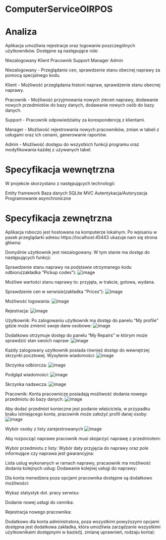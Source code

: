 # ComputerServiceOIRPOS

# Analiza

Aplikacja umożliwia rejestracje oraz logowanie poszczególnych użytkowników. Dostępne są następujące role:

Niezalogowany
Klient
Pracownik
Support
Manager
Admin


Niezalogowany - Przeglądanie cen, sprawdzenie stanu obecnej naprawy za pomocą specjalnego kodu.

Klient - Możliwość przeglądania historii napraw, sprawdzenie stanu obecnej naprawy.

Pracownik - Możliwość przyjmowania nowych zleceń naprawy, dodawanie nowych przedmiotów do bazy danych, dodawanie nowych osób do bazy danych.

Support - Pracownik odpowiedzialny za korespondencję z klientami.

Manager - Możliwość rejestrowania nowych pracowników, zmian w tabeli z usługami oraz ich cenami, generowanie raportów.

Admin - Możliwość dostępu do wszystkich funkcji programu oraz modyfikowania każdej z używanych tabel.

# Specyfikacja wewnętrzna
W projekcie skorzystano z następujących technologii:

Entity framework
Baza danych SQLite
MVC
Autentykacja/Autoryzacja
Programowanie asynchroniczne


# Specyfikacja zewnętrzna
Aplikacja roboczo jest hostowana na komputerze lokalnym. Po wpisaniu w pasek przeglądarki adresu https://localhost:45443 ukazuje nam się strona główna:



Domyślnie użytkownik jest niezalogowany. W tym stanie ma dostęp do następujących funkcji:

Sprawdzenie stanu naprawy na podstawie otrzymanego kodu odbioru(zakładka “Pickup codes”):
![image](https://user-images.githubusercontent.com/43991762/219813689-e6c8579c-9089-411e-8493-058ba236f6c1.png)


Możliwe wartości stanu naprawy to: przyjęta, w trakcie, gotowa, wydana.

Sprawdzenie cen w serwisie(zakładka “Prices”):
![image](https://user-images.githubusercontent.com/43991762/219813794-eb039822-de95-4fe1-a188-c6064b7bee1e.png)



Możliwość logowania:
![image](https://user-images.githubusercontent.com/43991762/219813814-e302536f-3de6-41d5-a66e-acb55cf1ab38.png)

Rejestracja:
![image](https://user-images.githubusercontent.com/43991762/219813834-211cade6-fe2a-4525-8b1b-293520f942d0.png)


Użytkownik:
Po zalogowaniu użytkownik ma dostęp do panelu “My profile” gdzie może zmienić swoje dane osobowe:
![image](https://user-images.githubusercontent.com/43991762/219813870-bee67774-fd38-4a2d-9599-ce8e447219a2.png)


Dodatkowo otrzymuje dostęp do panelu “My Repairs” w którym może sprawdzić stan swoich napraw:
![image](https://user-images.githubusercontent.com/43991762/219813884-823665d9-c8a3-467d-b193-7e3949741dae.png)

Każdy zalogowany uzytkownik posiada również dostęp do wewnętrzej skrzynki pocztowej.
Wysyłanie wiadomości:
![image](https://user-images.githubusercontent.com/43991762/219813905-0e46cc8e-2d28-41ec-8c7b-e31ea7bd7281.png)


Skrzynka odbiorcza:
![image](https://user-images.githubusercontent.com/43991762/219813930-800cb242-48e9-451b-8f7e-f606863678aa.png)

Podgląd wiadomości:
![image](https://user-images.githubusercontent.com/43991762/219813952-e43e35ef-f959-44d6-8665-68a0c125ddfc.png)

Skrzynka nadawcza:
![image](https://user-images.githubusercontent.com/43991762/219813979-74abcf64-5535-45a7-8f17-e74dc3d3d022.png)



Pracownik:
Konta pracownicze posiadają możliwość dodania nowego przedmiotu do bazy danych:
![image](https://user-images.githubusercontent.com/43991762/219814004-bba12543-258f-498c-85bf-41e110b5e5e7.png)


Aby dodać przedmiot konieczne jest podanie właściciela, w przypadku braku istniejącego konta, pracownik może założyć profil danej osoby:
![image](https://user-images.githubusercontent.com/43991762/219814039-1859837e-da75-47e3-bab1-a1d9cbf188e3.png)

Wybór osoby z listy zarejestrowanych
![image](https://user-images.githubusercontent.com/43991762/219814065-4f1ada27-ffc3-479a-8b35-8154884510c8.png)


Aby rozpocząć naprawe pracownik musi skojarzyć naprawę z przedmiotem:

Wybór przedmiotu z listy:
Wybór daty przyjęcia do naprawy oraz pole informujące czy naprawa jest gwarancyjna:

Lista uslug wykonanych w ramach naprawy, pracaownik ma możliwość dodania kolejnych usług:
Dodawanie kolejnej usługi do naprawy:


Dla konta menedżera poza opcjami pracownika dostępne są dodatkowo możliwości:

Wykaz statystyk dot. pracy serwisu:





Dodanie nowej usługi do cennika:



Rejestracja nowego pracownika:



Dodatkowo dla konta administratora, poza wszystkimi powyższymi opcjami dostępna jest dodatkowa zakładka, która umożliwia zarządzanie wszystkimi użytkownikami dostępnymi w bazie(tj. zmianę uprawnień, rodzaju konta):

